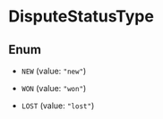 

# DisputeStatusType

## Enum


* `NEW` (value: `"new"`)

* `WON` (value: `"won"`)

* `LOST` (value: `"lost"`)



